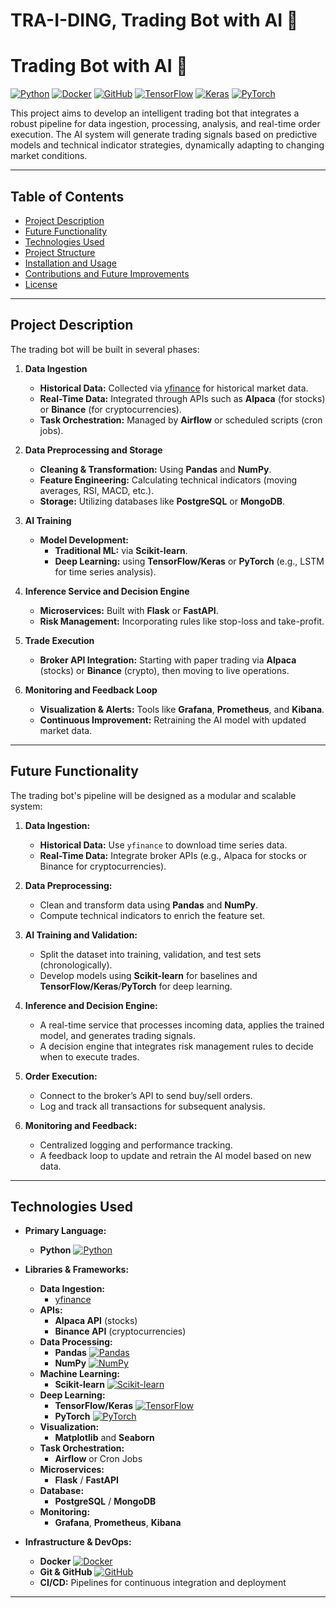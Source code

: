 
# TRA-I-DING, Trading Bot with AI 🚀

# Trading Bot with AI 🚀

[![Python](https://img.shields.io/badge/Python-3.9-blue?logo=python&logoColor=white)](https://www.python.org/)
[![Docker](https://img.shields.io/badge/Docker-20.10-blue?logo=docker)](https://www.docker.com/)
[![GitHub](https://img.shields.io/badge/GitHub-181717?logo=github)](https://github.com/)
[![TensorFlow](https://img.shields.io/badge/TensorFlow-2.10-orange?logo=tensorflow)](https://www.tensorflow.org/)
[![Keras](https://img.shields.io/badge/Keras-2.6.0-red?logo=keras)](https://keras.io/)
[![PyTorch](https://img.shields.io/badge/PyTorch-1.10-red?logo=pytorch)](https://pytorch.org/)

This project aims to develop an intelligent trading bot that integrates a robust pipeline for data ingestion, processing, analysis, and real-time order execution. The AI system will generate trading signals based on predictive models and technical indicator strategies, dynamically adapting to changing market conditions.

---

## Table of Contents

- [Project Description](#project-description)
- [Future Functionality](#future-functionality)
- [Technologies Used](#technologies-used)
- [Project Structure](#project-structure)
- [Installation and Usage](#installation-and-usage)
- [Contributions and Future Improvements](#contributions-and-future-improvements)
- [License](#license)

---

## Project Description

The trading bot will be built in several phases:

1. **Data Ingestion**  
   - **Historical Data:** Collected via [yfinance](https://pypi.org/project/yfinance/) for historical market data.
   - **Real-Time Data:** Integrated through APIs such as **Alpaca** (for stocks) or **Binance** (for cryptocurrencies).
   - **Task Orchestration:** Managed by **Airflow** or scheduled scripts (cron jobs).

2. **Data Preprocessing and Storage**  
   - **Cleaning & Transformation:** Using **Pandas** and **NumPy**.
   - **Feature Engineering:** Calculating technical indicators (moving averages, RSI, MACD, etc.).
   - **Storage:** Utilizing databases like **PostgreSQL** or **MongoDB**.

3. **AI Training**  
   - **Model Development:**  
     - **Traditional ML:** via **Scikit-learn**.
     - **Deep Learning:** using **TensorFlow/Keras** or **PyTorch** (e.g., LSTM for time series analysis).

4. **Inference Service and Decision Engine**  
   - **Microservices:** Built with **Flask** or **FastAPI**.
   - **Risk Management:** Incorporating rules like stop-loss and take-profit.

5. **Trade Execution**  
   - **Broker API Integration:** Starting with paper trading via **Alpaca** (stocks) or **Binance** (crypto), then moving to live operations.

6. **Monitoring and Feedback Loop**  
   - **Visualization & Alerts:** Tools like **Grafana**, **Prometheus**, and **Kibana**.
   - **Continuous Improvement:** Retraining the AI model with updated market data.

---

## Future Functionality

The trading bot's pipeline will be designed as a modular and scalable system:

1. **Data Ingestion:**  
   - **Historical Data:** Use `yfinance` to download time series data.
   - **Real-Time Data:** Integrate broker APIs (e.g., Alpaca for stocks or Binance for cryptocurrencies).

2. **Data Preprocessing:**  
   - Clean and transform data using **Pandas** and **NumPy**.
   - Compute technical indicators to enrich the feature set.

3. **AI Training and Validation:**  
   - Split the dataset into training, validation, and test sets (chronologically).
   - Develop models using **Scikit-learn** for baselines and **TensorFlow/Keras**/**PyTorch** for deep learning.

4. **Inference and Decision Engine:**  
   - A real-time service that processes incoming data, applies the trained model, and generates trading signals.
   - A decision engine that integrates risk management rules to decide when to execute trades.

5. **Order Execution:**  
   - Connect to the broker’s API to send buy/sell orders.
   - Log and track all transactions for subsequent analysis.

6. **Monitoring and Feedback:**  
   - Centralized logging and performance tracking.
   - A feedback loop to update and retrain the AI model based on new data.

---

## Technologies Used

- **Primary Language:**  
  - **Python** [![Python](https://img.shields.io/badge/Python-3.9-blue?logo=python)](https://www.python.org/)

- **Libraries & Frameworks:**  
  - **Data Ingestion:**  
    - [yfinance](https://pypi.org/project/yfinance/)
  - **APIs:**  
    - **Alpaca API** (stocks)  
    - **Binance API** (cryptocurrencies)
  - **Data Processing:**  
    - **Pandas** [![Pandas](https://img.shields.io/badge/Pandas-1.3.5-blue?logo=pandas)](https://pandas.pydata.org/)  
    - **NumPy** [![NumPy](https://img.shields.io/badge/NumPy-1.21.2-blue?logo=numpy)](https://numpy.org/)
  - **Machine Learning:**  
    - **Scikit-learn** [![Scikit-learn](https://img.shields.io/badge/scikit--learn-1.0-orange?logo=scikit-learn)](https://scikit-learn.org/)
  - **Deep Learning:**  
    - **TensorFlow/Keras** [![TensorFlow](https://img.shields.io/badge/TensorFlow-2.10-orange?logo=tensorflow)](https://www.tensorflow.org/)  
    - **PyTorch** [![PyTorch](https://img.shields.io/badge/PyTorch-1.10-red?logo=pytorch)](https://pytorch.org/)
  - **Visualization:**  
    - **Matplotlib** and **Seaborn**
  - **Task Orchestration:**  
    - **Airflow** or Cron Jobs
  - **Microservices:**  
    - **Flask** / **FastAPI**
  - **Database:**  
    - **PostgreSQL** / **MongoDB**
  - **Monitoring:**  
    - **Grafana**, **Prometheus**, **Kibana**

- **Infrastructure & DevOps:**  
  - **Docker** [![Docker](https://img.shields.io/badge/Docker-20.10-blue?logo=docker)](https://www.docker.com/)
  - **Git & GitHub** [![GitHub](https://img.shields.io/badge/GitHub-181717?logo=github)](https://github.com/)
  - **CI/CD:** Pipelines for continuous integration and deployment

---


